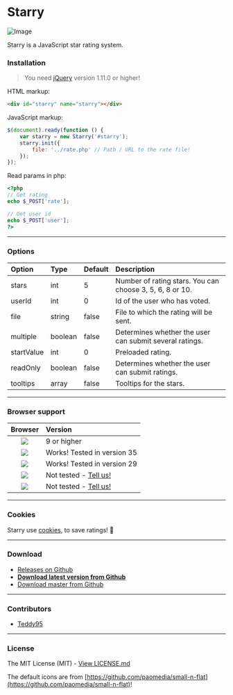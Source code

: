 # Starry

![Image](http://i.imgur.com/nZpT2Yb.png)

Starry is a JavaScript star rating system.

### Installation

> You need [jQuery](https://github.com/jquery/jquery) version 1.11.0 or higher!

HTML markup:
```html
<div id="starry" name="starry"></div>
```
JavaScript markup:
```javascript
$(document).ready(function () {
	var starry = new Starry('#starry');
	starry.init({
		file: '../rate.php' // Path / URL to the rate file!
	});
});
```
Read params in php:
```php
<?php
// Get rating
echo $_POST['rate'];

// Get user id
echo $_POST['user'];
?>
```

-------------

### Options

| Option | Type | Default | Description | 
|:----- |:----- |:----- |:----- |
| stars | int | 5 | Number of rating stars. You can choose 3, 5, 6, 8 or 10. | 
| userId | int | 0 | Id of the user who has voted. | 
| file | string | false | File to which the rating will be sent. | 
| multiple | boolean | false | Determines whether the user can submit several ratings. | 
| startValue | int | 0 | Preloaded rating. | 
| readOnly | boolean | false | Determines whether the user can submit ratings. | 
| tooltips | array | false | Tooltips for the stars. | 

-------------

### Browser support

| Browser | Version | 
|:-----:|:----- |
| ![](http://www.w3schools.com/images/compatible_ie.gif) | 9 or higher | 
| ![](http://www.w3schools.com/images/compatible_chrome.gif) | Works! Tested in version 35 | 
| ![](http://www.w3schools.com/images/compatible_firefox.gif) | Works! Tested in version 29 | 
| ![](http://www.w3schools.com/images/compatible_safari.gif) | Not tested - [Tell us!](https://github.com/Teddy95/Starry/issues) | 
| ![](http://www.w3schools.com/images/compatible_opera.gif) | Not tested - [Tell us!](https://github.com/Teddy95/Starry/issues) | 

-------------

### Cookies

Starry use [cookies](http://en.wikipedia.org/wiki/HTTP_cookie), to save ratings! :cookie:

-------------

### Download

- [Releases on Github](https://github.com/Teddy95/Starry/releases)
- **[Download latest version from Github](https://github.com/Teddy95/Starry/archive/v1.0.1.zip)**
- [Download master from Github](https://github.com/Teddy95/Starry/archive/master.zip)

-------------

### Contributors

- [Teddy95](https://github.com/Teddy95)

-------------

### License

The MIT License (MIT) - [View LICENSE.md](https://github.com/Teddy95/Starry/blob/master/LICENSE.md)

The default icons are from [https://github.com/paomedia/small-n-flat](https://github.com/paomedia/small-n-flat)!
